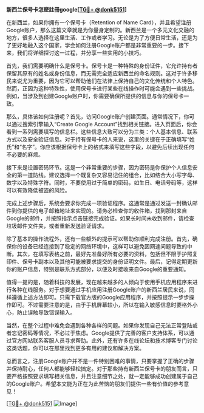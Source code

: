**新西兰保号卡怎麽註冊google[[TG💪+ @donk5151](https://t.me/s/donk5151)]**

在新西兰，如果你拥有一个保号卡（Retention of Name Card），并且希望注册Google账户，那么这篇文章就是为你量身定制的。新西兰是一个多元文化交融的地方，很多人选择在这里生活、工作或者学习。无论是为了方便日常生活，还是为了更好地融入这个国家，学会如何注册Google账户都是非常重要的一步。接下来，我们将详细探讨这一过程，并分享一些实用的小技巧。

首先，我们需要明确什么是保号卡。保号卡是一种特殊的身份证件，它允许持有者保留其原有的姓名或身份信息，而无需完全适应新西兰的命名规则。这对于许多移民来说尤为重要，因为它可以帮助他们在法律上保持自己的文化传统和个人特色。然而，正因为这种特殊性，使用保号卡进行某些在线操作时可能会遇到一些挑战。例如，当涉及到创建Google账户时，你需要确保所提供的信息与你的保号卡一致。

那么，具体该如何注册呢？首先，访问Google账户创建页面。通常情况下，你可以通过搜索引擎输入“Create Google Account”找到相关链接。进入页面后，你会看到一系列需要填写的信息栏。这些信息大致可以分为三类：个人基本信息、联系方式以及安全验证信息。对于持有保号卡的人来说，这里的关键在于正确填写“姓氏”和“名字”。你应该根据保号卡上的格式来填写这些字段，以避免后续出现任何不必要的麻烦。

接下来是设置密码环节。这是一个非常重要的步骤，因为密码是你保护个人信息安全的第一道防线。建议选择一个既复杂又容易记住的组合，比如结合大小写字母、数字以及特殊字符。同时，不要使用过于简单的密码，如生日、电话号码等，这样可以有效降低被盗的风险。

完成上述步骤后，系统会要求你完成一项验证程序。这通常是通过发送一封确认邮件到你提供的电子邮箱地址来实现的。请务必检查你的收件箱，找到那封来自Google的邮件，并按照指示点击链接完成验证。如果长时间未收到邮件，请检查垃圾邮件文件夹，或者重新发送验证请求。

除了基本的操作流程外，还有一些额外的提示可以帮助你顺利完成注册。首先，确保你的设备已经连接到了稳定的网络环境中，这样可以避免因网速问题导致的中断。其次，在填写表格之前，最好先准备好所有必要的资料，包括但不限于护照复印件、保号卡副本以及其他可能被要求提交的身份证明文件。最后，记得定期更新你的账户信息，特别是联系方式部分，以便及时接收来自Google的重要通知。

值得一提的是，随着科技的发展，现在越来越多的人倾向于使用手机应用程序来进行各种在线服务。对于想要通过手机应用注册Google账户的新西兰居民来说，同样遵循上述方法即可。只需下载官方版的Google应用程序，并按照提示一步步操作即可。不过需要注意的是，由于手机屏幕较小，所以在输入敏感信息时要格外小心，防止误触导致错误输入。

当然，在整个过程中难免会遇到各种各样的问题。如果你发现自己无法正常登陆或者忘记密码等情况，不必过于焦虑。Google提供了完善的客户支持体系，可以通过官方网站联系客服人员寻求帮助。此外，还有许多在线论坛和技术博客专门讨论这类话题，你可以在那里找到更多有用的建议和解决方案。

总而言之，注册Google账户并不是一件特别困难的事情，只要掌握了正确的步骤并保持耐心，任何人都能够轻松搞定。对于那些持有新西兰保号卡的朋友而言，只要严格按照要求填写相关信息，并且注意细节之处，就一定能够成功创建属于自己的Google账户。希望本文能为正在为此苦恼的朋友们提供一些有价值的参考意见！

[[TG💪+ @donk5151](https://t.me/s/donk5151) ![Image](https://i.postimg.cc/rwNCRYN7/Snipaste-2025-04-30-17-27-05.png)]